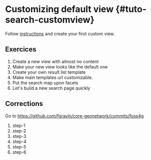 # Customizing default view {#tuto-search-customview}

Follow [instructions](/customizing-application/search-ui/customview.md) and create your first custom view.

## Exercices

1.  Create a new view with almost no content
2.  Make your new view looks like the default one
3.  Create your own result list template
4.  Make main templates url customizable.
5.  Put the search map upon facets
6.  Let's build a new search page quickly

## Corrections

Go to <https://github.com/fgravin/core-geonetwork/commits/foss4g>

1.  step-1
2.  step-2
3.  step-3
4.  step-4
5.  step-5
6.  step-6
